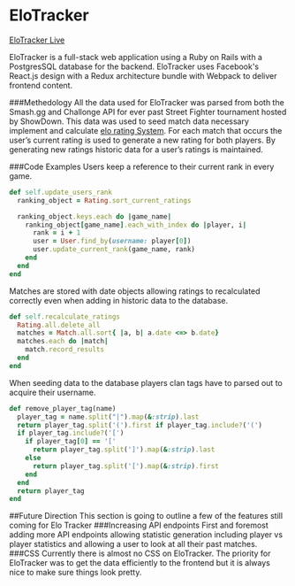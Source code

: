 [site]: elorater.herokuapp.com
[link]: https://en.wikipedia.org/wiki/Elo_rating_system

# EloTracker
[EloTracker Live][site]

EloTracker is a full-stack web application using a Ruby on Rails with a PostgresSQL database for the backend.  EloTracker uses Facebook's React.js design with a Redux architecture bundle with Webpack to deliver frontend content.  

###Methedology
All the data used for EloTracker was parsed from both the Smash.gg and Challonge API for ever past Street Fighter tournament hosted by ShowDown.  This data was used to seed match data necessary implement and calculate [elo rating System][link].  For each match that occurs the user’s current rating is used to generate a new rating for both players.  By generating new ratings historic data for a user’s ratings is maintained.

###Code Examples
Users keep a reference to their current rank in every game.
```Ruby
def self.update_users_rank
  ranking_object = Rating.sort_current_ratings

  ranking_object.keys.each do |game_name|
    ranking_object[game_name].each_with_index do |player, i|
      rank = i + 1
      user = User.find_by(username: player[0])
      user.update_current_rank(game_name, rank)
    end
  end
end
```

Matches are stored with date objects allowing ratings to recalculated correctly even when adding in historic data to the database.
```Ruby
def self.recalculate_ratings
  Rating.all.delete_all
  matches = Match.all.sort{ |a, b| a.date <=> b.date}
  matches.each do |match|
    match.record_results
  end
end
```

When seeding data to the database players clan tags have to parsed out to acquire their username.  
```Ruby
def remove_player_tag(name)
  player_tag = name.split("|").map(&:strip).last
  return player_tag.split('(').first if player_tag.include?('(')
  if player_tag.include?('[')
    if player_tag[0] == '['
      return player_tag.split(']').map(&:strip).last
    else
      return player_tag.split('[').map(&:strip).first
    end
  end
  return player_tag
end
```

##Future Direction
This section is going to outline a few of the features still coming for Elo Tracker
###Increasing API endpoints
First and foremost adding more API endpoints allowing statistic generation including player vs player statistics and allowing a user to look at all their past matches.
###CSS
Currently there is almost no CSS on EloTracker.  The priority for EloTracker was to get the data efficiently to the frontend but it is always nice to make sure things look pretty.
